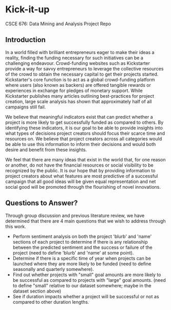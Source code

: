 # Kick-it-up
CSCE 676: Data Mining and Analysis Project Repo

## Introduction
In a world filled with brilliant entrepreneurs eager to make their ideas a reality, finding the funding necessary for such initiatives can be a challenging endeavour. Crowd-funding websites such as Kickstarter provide a way for savvy entrepreneurs to leverage the collective resources of the crowd to obtain the necessary capital to get their projects started. Kickstarter's core function is to act as a global crowd-funding platform where users (also known as backers) are offered tangible rewards or experiences in exchange for pledges of monetary support. While Kickstarter publishes many articles outlining best-practices for project creation, large scale analysis has shown that approximately half of all campaigns still fail.

We believe that meaningful indicators exist that can predict whether a project is more likely to get successfully funded as compared to others. By identifying these indicators, it is our goal to be able to provide insights into what types of decisions project creators should focus their scarce time and resources on. We believe that project creators across all categories would be able to use this information to inform their decisions and would both desire and benefit from these insights. 

We feel that there are many ideas that exist in the world that, for one reason or another, do not have the financial resources or social visibility to be recognized by the public. It is our hope that by providing information to project creators about what features are most predictive of a successful campaign that all good ideas will be given equal representation and net social good will be promoted through the flourishing of novel innovations. 

## Questions to Answer?
Through group discussion and previous literature review, we have determined that there are 4 main questions that we wish to address through this work. 
* Perform sentiment analysis on both the project 'blurb' and 'name' sections of each project to determine if there is any relationship between the predicted sentiment and the success or failure of the project (need to define 'blurb' and 'name' at some point). 
* Determine if there is a specific time of year when projects can be launched where they are more likely to be funded (need to define seasonally and quarterly somewhere). 
* Find out whether projects with "small" goal amounts are more likely to be successful as compared to projects with "large" goal amounts. (need to define "small" relative to our dataset somewhere; maybe in the dataset section above)
* See if duration impacts whether a project will be successful or not as compared to other duration lengths. 
